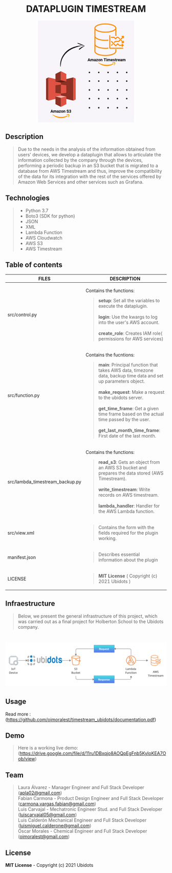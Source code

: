 <h1 align="center"> DATAPLUGIN TIMESTREAM </h1>
<div align="center">
<img src="https://github.com/oimoralest/timestream_plugin/blob/main/images/product_cover.png" alt="Dataplugin"/>
</div>


## Description

> Due to the needs in the analysis of the information obtained from users' devices, we develop a dataplugin that allows to articulate the information collected by the company through the devices, performing a periodic backup in an S3 bucket that is migrated to a database from AWS Timestream and thus, improve the compatibility of the data for its integration with the rest of the services offered by Amazon Web Services and other services such as Grafana.

## Technologies

> - Python 3.7
> - Boto3 (SDK for python)
> - JSON
> - XML
> - Lambda Function
> - AWS Cloudwatch
> - AWS S3
> - AWS Timestream

## Table of contents

| FILES | DESCRIPTION |
| ----- | ----------- |
| src/control.py | <p> Contains the functions:<blockquote>**setup**: Set all the variables to execute the dataplugin. <br><br>**login**: Use the kwargs to log into the user's AWS account. <br><br>**create_role**: Creates IAM role( permissions for AWS services) </p>|
| src/function.py |<p> Contains the fucntions:<blockquote> **main**: Principal function that takes  AWS data, timezone data,  backup time data and set up parameters object.<br><br>**make_request**: Make a request to the ubidots server.<br><br>**get_time_frame**: Get a given time frame based on the actual time passed by the user.<br><br>**get_last_month_time_frame**: First date of the last month.</p>|
| src/lambda_timestream_backup.py |<p> Contains the functions: <blockquote>**read_s3**: Gets an object from an AWS S3 bucket and prepares the data stored (AWS Timestream). <br><br>**write_timestream**: Write records on AWS timestream. <br><br>**lambda_handler**: Handler for the AWS Lambda function.  </p>
| src/view.xml | <blockquote>Contains the form with the fields required for the plugin working.|
| manifest.json | <blockquote>Describes essential information about the plugin |
|LICENSE | <blockquote>**MIT License** ( Copyright (c) 2021 Ubidots ) |


## Infraestructure

> Below, we present the general infrastructure of this project, which was carried out as a final project for Holberton School to the Ubidots company.

# ![Infrastructure](https://github.com/oimoralest/timestream_plugin/blob/main/images/infraestructure.png)

## Usage

Read more : (https://github.com/oimoralest/timestream_ubidots/documentation.pdf)

## Demo

> Here is a working live demo: (https://drive.google.com/file/d/11ru1DBxqjo8AOQpEgFnb5KyIoKEA7Oob/view)

## Team
> Laura Álvarez - Manager Engineer and Full Stack Developer (apla02@gmail.com)<br>
Fabian Carmona - Product Design Engineer and Full Stack Developer (carmona.vargas.fabian@gmail.com)<br>
Luis Carvajal - Mechatronic Engineer Stud. and Full Stack Developer (luiscarvajal05@gmail.com)<br>
Luis Calderón Mechanical Engineer and Full Stack Developer (luismiguel.calderone@gmail.com)<br>
Óscar Morales - Chemical Engineer and Full Stack Developer (oimoralest@gmail.com)

## License
**MIT License** - Copyright (c) 2021 Ubidots 
